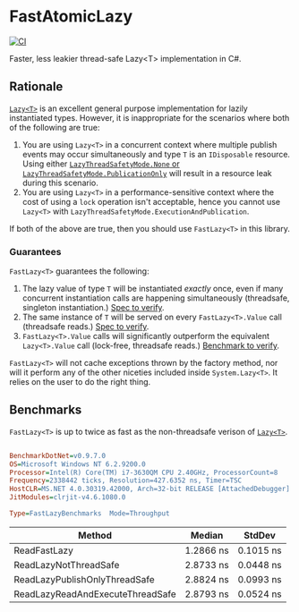# FastAtomicLazy

[![CI](https://github.com/Aaronontheweb/FastAtomicLazy/actions/workflows/CI.yml/badge.svg)](https://github.com/Aaronontheweb/FastAtomicLazy/actions/workflows/CI.yml)

Faster, less leakier thread-safe Lazy&lt;T&gt; implementation in C#.

## Rationale
[`Lazy<T>`](https://msdn.microsoft.com/en-us/library/dd642331.aspx) is an excellent general purpose implementation for lazily instantiated types. However, it is inappropriate for the scenarios where both of the following are true:

1. You are using `Lazy<T>` in a concurrent context where multiple publish events may occur simultaneously and type `T` is an `IDisposable` resource. Using either [`LazyThreadSafetyMode.None` or `LazyThreadSafetyMode.PublicationOnly`](https://msdn.microsoft.com/en-us/library/system.threading.lazythreadsafetymode.aspx) will result in a resource leak during this scenario.
2. You are using `Lazy<T>` in a performance-sensitive context where the cost of using a `lock` operation isn't acceptable, hence you cannot use `Lazy<T>` with `LazyThreadSafetyMode.ExecutionAndPublication`.

If both of the above are true, then you should use `FastLazy<T>` in this library. 

### Guarantees
`FastLazy<T>` guarantees the following:

1. The lazy value of type `T` will be instantiated *exactly* once, even if many concurrent instantiation calls are happening simultaneously (threadsafe, singleton instantiation.) [Spec to verify](https://github.com/Aaronontheweb/FastAtomicLazy/blob/master/FastAtomicLazy.Tests/FastAtomicLazySpecs.cs#L49).
2. The same instance of `T` will be served on every `FastLazy<T>.Value` call (threadsafe reads.) [Spec to verify](https://github.com/Aaronontheweb/FastAtomicLazy/blob/master/FastAtomicLazy.Tests/FastAtomicLazySpecs.cs#L34).
3. `FastLazy<T>.Value` calls will significantly outperform the equivalent `Lazy<T>.Value` call (lock-free, threadsafe reads.) [Benchmark to verify](https://github.com/Aaronontheweb/FastAtomicLazy/blob/master/FastAtomicLazy.Benchmarks/FastLazyBenchmarks.cs).

`FastLazy<T>` will not cache exceptions thrown by the factory method, nor will it perform any of the other niceties included inside `System.Lazy<T>`. It relies on the user to do the right thing.


## Benchmarks
`FastLazy<T>` is up to twice as fast as the non-threadsafe verison of [`Lazy<T>`](https://msdn.microsoft.com/en-us/library/dd642331.aspx).

```ini

BenchmarkDotNet=v0.9.7.0
OS=Microsoft Windows NT 6.2.9200.0
Processor=Intel(R) Core(TM) i7-3630QM CPU 2.40GHz, ProcessorCount=8
Frequency=2338442 ticks, Resolution=427.6352 ns, Timer=TSC
HostCLR=MS.NET 4.0.30319.42000, Arch=32-bit RELEASE [AttachedDebugger]
JitModules=clrjit-v4.6.1080.0

Type=FastLazyBenchmarks  Mode=Throughput  

```
|                           Method |    Median |    StdDev |
|--------------------------------- |---------- |---------- |
|                     ReadFastLazy | 1.2866 ns | 0.1015 ns |
|            ReadLazyNotThreadSafe | 2.8733 ns | 0.0448 ns |
|    ReadLazyPublishOnlyThreadSafe | 2.8824 ns | 0.0993 ns |
| ReadLazyReadAndExecuteThreadSafe | 2.8793 ns | 0.0524 ns |
